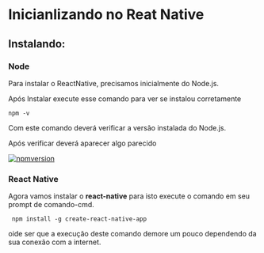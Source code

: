 # Inicianlizando no Reat Native
## Instalando:
### Node
<p>Para instalar o ReactNative, precisamos inicialmente do Node.js.</p>
<https://nodejs.org/en/>
<p>Após Instalar execute esse comando para ver se instalou corretamente</p>
<code>npm -v</code>
<p>Com este comando deverá verificar a versão instalada do Node.js.</p>
<p>Após verificar deverá aparecer algo parecido</p>
<a href="https://imgbb.com/"><img src="https://image.ibb.co/bEfZPp/npmversion.jpg" alt="npmversion" border="0"></a>

### React Native
<p>Agora vamos instalar o <b>react-native</b> para isto execute o comando em seu prompt de comando-cmd.</p>
<code> npm install -g create-react-native-app</code>
<p>oide ser que a execução deste comando demore um pouco dependendo da sua conexão com a internet.</p>

